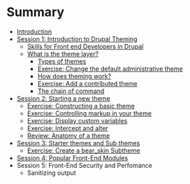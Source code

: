 # Summary

* [Introduction](README.md)
* [Session 1: Introduction to Drupal Theming](introduction_to_drupal_theming.md)
   * [Skills for Front end Developers in Drupal](skills_for_front_end_developers_in_drupal.md)
   * [What is the theme layer?](what_is_the_theme_layer.md)
       * [Types of themes](types_of_themes.md)
       * [Exercise: Change the default administrative theme](exercise_change_the_default_administrative_theme.md)
       * [How does theming work?](how_does_theming_work.md)
       * [Exercise: Add a contributed theme](exercise_add_a_contributed_theme.md)
       * [The chain of command](the_chain_of_command.md)
* [Session 2: Starting a new theme](session_2_starting_a_new_theme.md)
   * [Exercise: Constructing a basic theme](exercise_constructing_a_basic_theme.md)
   * [Exercise: Controlling markup in your theme](exercise_controlling_markup_in_your_theme.md)
   * [Exercise: Display custom variables](exercise_display_custom_variables.md)
   * [Exercise: Intercept and alter](exercise_intercept_and_alter.md)
   * [Review: Anatomy of a theme](review_anatomy_of_a_theme.md)
* [Session 3: Starter themes and Sub themes](starter_themes_and_sub_themes.md)
   * [Exercise: Create a bear_skin Subtheme](exercise_create_a_bearskin_subtheme.md)
* [Session 4: Popular Front-End Modules](session_4_popular_front-end_modules.md)
* Session 5: Front-End Security and Perfomance
   * Sanitizing output

